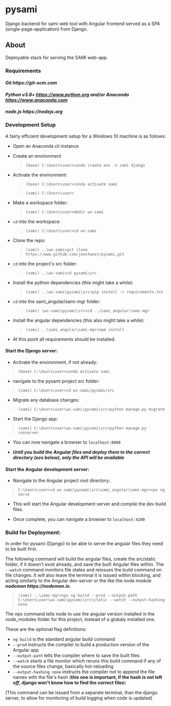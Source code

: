 # **pysami**
Django backend for sami web tool with Angular frontend served as a SPA (single-page-application) from Django.

## About
Deployable stack for serving the SAMI web-app.


### Requirements

#### **_Git https://git-scm.com_**

#### **_Python v3.8+ https://www.python.org and/or Anaconda https://www.anaconda.com_**

#### **_node.js https://nodejs.org_**


### Development Setup

A fairly efficient development setup for a Windows 10 machine is as follows:

- Open an Anaconda cli instance

- Create an environment

  > `(base) C:\Users\user>conda create env -n sami django`

- Activate the environment:

  > `(base) C:\Users\user>conda activate sami`

  > `(sami) C:\Users\user>`

- Make a workspace folder:

  > `(sami) C:\Users\user>mkdir ws-sami`

- `cd` into the workspace:

  > `(sami) C:\Users\user>cd ws-sami`

- Clone the repo:

  > `(sami) ..\ws-sami>git clone https://www.github.com/jeastwest/pysami.git`

- `cd` into the project's src folder:

  > `(sami) ..\ws-sami>cd pysami\src`

- Install the python dependencies (this might take a while):

  > `(sami) ..\ws-sami\pysami\src>pip install -r requirements.txt`

- `cd` into the sami_angular/sami-mgr folder:

  > `(sami) \ws-sami\pysami\src>cd ../sami_angular/sami-mgr`

- Install the angular dependencies (this also might take a while):

  > `(sami) ..\sami_angular\sami-mgr>npm install`

- At this point all requirements should be installed.


#### Start the Django server:

- Activate the environment, if not already:

> `(base) C:\Users\user>conda activate sami`

- navigate to the pysami project src folder:

> `(sami) C:\Users\user>cd ws-sami/pysami/src`

- Migrate any database changes:

> `(sami) C:\Users\user\ws-sami\pysami\src>python manage.py migrate`

- Start the Django app:

> `(sami) C:\Users\user\ws-sami\pysami\src>python manage.py runserver`

- You can now navigate a browser to `localhost:8000`

- **_Until you build the Angular files and deploy them to the correct directory (see below), only the API will be available_**


#### Start the Angular development server:

- Navigate to the Angular project root directory:.

> `C:\Users\user>cd ws-sami\pysami\src\sami_angular\sami-mgr>npx ng serve`

- This will start the Angular development server and compile the dev build files.

- Once complete, you can navigate a browser to `localhost:4200`


### Build for Deployment:

In order for pysami (Django) to be able to serve the angular files they need to be built first.

  The following command will build the angular files, create the src/static folder, if it doesn't exist already, and save the
  built Angular files within. The `--watch` command monitors file states and reissues the build command on file changes. It will also leave the terminal it is issued within blocking, and acting similarly to the Angular dev-server or the like the node module **_nodemon https://nodemon.io_**.

  > `(sami) ..\sami-mgr>npx ng build --prod --output-path C:\Users\user\ws-sami\pysami\src\static --watch --output-hashing none`

The npx command tells node to use the angular version installed in the node_modules folder for this project, instead of a globaly installed one.

These are the optional flag definitions:

- `ng build` is the standard angular build command
- `--prod` instructs the compiler to build a production version of the Angular app
- `--output-path` tells the compiler where to save the built files
- `--watch` starts a file monitor which reruns this build command if any of the source files change, basically hot-reloading
- `--output-hashing none` instructs the compiler not to append the file names with the file's hash (**this one is important, if the hash is not left _off_, django won't know how to find the correct files**)

(This command can be issued from a separate terminal, than the django server, to allow for monitoring of build logging when code is updated)
